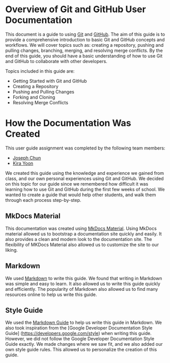 # Overview of Git and GitHub User Documentation

This document is a guide to using [Git](https://git-scm.com/) and [GitHub](https://github.com/). The aim of this guide is to provide a comprehensive introduction to basic Git and GitHub concepts and workflows. We will cover topics such as: creating a repository, pushing and pulling changes, branching, merging, and resolving merge conflicts. By the end of this guide, you should have a basic understanding of how to use Git and GitHub to collaborate with other developers.

Topics included in this guide are:

- Getting Started with Git and GitHub
- Creating a Repository
- Pushing and Pulling Changes
- Forking and Cloning
- Resolving Merge Conflicts

# How the Documentation Was Created

This user guide assignment was completed by the following team members:

- [Joseph Chun](https://github.com/Mrrm2)
- [Kira Yoon](https://github.com/kirayoon)

We created this guide using the knowledge and experience we gained from class, and our own personal experiences using Git and GitHub. We decided on this topic for our guide since we remembered how difficult it was learning how to use Git and GitHub during the first few weeks of school. We wanted to create a guide that would help other students, and walk them through each process step-by-step.

## MkDocs Material

This documentation was created using [MkDocs Material](https://squidfunk.github.io/mkdocs-material/). Using MkDocs material allowed us to bootstrap a documentation site quickly and easily. It also provides a clean and modern look to the documentation site. The flexibility of MKDocs Material also allowed us to customize the site to our liking.

## Markdown

We used [Markdown](https://www.markdownguide.org/) to write this guide. We found that writing in Markdown was simple and easy to learn. It also allowed us to write this guide quickly and efficiently. The popularity of Markdown also allowed us to find many resources online to help us write this guide.

## Style Guide

We used the [Markdown Guide](https://www.markdownguide.org/) to help us write this guide in Markdown. We also took inspiration from the [Google Developer Documentation Style Guide] (https://developers.google.com/style) when writing this guide. However, we did not follow the Google Developer Documentation Style Guide exactly. We made changes where we saw fit, and we also added our own style guide rules. This allowed us to personalize the creation of this guide.
